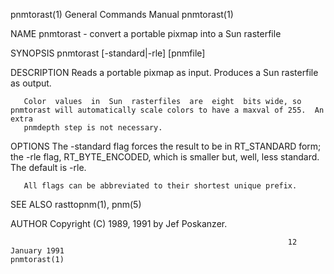 pnmtorast(1)                                                  General Commands Manual                                                 pnmtorast(1)

NAME
       pnmtorast - convert a portable pixmap into a Sun rasterfile

SYNOPSIS
       pnmtorast [-standard|-rle] [pnmfile]

DESCRIPTION
       Reads a portable pixmap as input.  Produces a Sun rasterfile as output.

       Color  values  in  Sun  rasterfiles  are  eight  bits wide, so pnmtorast will automatically scale colors to have a maxval of 255.  An extra
       pnmdepth step is not necessary.

OPTIONS
       The -standard flag forces the result to be in RT_STANDARD form; the -rle flag, RT_BYTE_ENCODED, which is smaller but, well, less  standard.
       The default is -rle.

       All flags can be abbreviated to their shortest unique prefix.

SEE ALSO
       rasttopnm(1), pnm(5)

AUTHOR
       Copyright (C) 1989, 1991 by Jef Poskanzer.

                                                                  12 January 1991                                                     pnmtorast(1)
